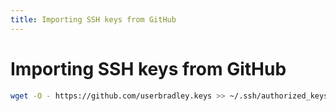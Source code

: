 ```yaml
---
title: Importing SSH keys from GitHub
---
```


# Importing SSH keys from GitHub

```bash
wget -O - https://github.com/userbradley.keys >> ~/.ssh/authorized_keys
```